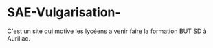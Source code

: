 # SAE-Vulgarisation-
C'est un site qui motive les lycéens a venir faire la formation BUT SD à Aurillac. 
